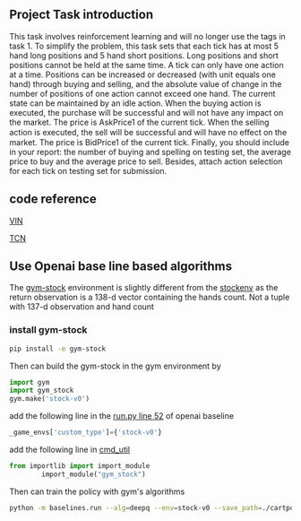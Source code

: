 ## Project Task introduction
This task involves reinforcement learning and will no longer use the tags in task 1. To simplify the problem, this task sets that each tick has at most 5 hand long positions and 5 hand short positions. Long positions and short positions cannot be held at the same time. A tick can only have one action at a time. Positions can be increased or decreased (with unit equals one hand) through buying and selling, and the absolute value of change in the number of positions of one action cannot exceed one hand. The current state can be maintained by an idle action. When the buying action is executed, the purchase will be successful and will not have any impact on the market. The price is AskPrice1 of the current tick. When the selling action is executed, the sell will be successful and will have no eﬀect on the market. The price is BidPrice1 of the current tick. Finally, you should include in your report: the number of buying and spelling on testing set, the average price to buy and the average price to sell. Besides, attach action selection for each tick on testing set for submission. 

## code reference
[VIN](https://github.com/TheAbhiKumar/tensorflow-value-iteration-networks)

[TCN](https://github.com/Songweiping/TCN-TF)

## Use Openai base line based algorithms
The [gym-stock](gym-stock\gym_stock\envs\stock_env.py) environment is slightly different from the [stockenv](env\stockenv.py) as the return observation is a 138-d vector containing the hands count. Not a tuple with 137-d observation and hand count
### install gym-stock
``` bash
pip install -e gym-stock
```
Then can build the gym-stock in the gym environment by 
``` python
import gym
import gym_stock
gym.make('stock-v0')
```

add the following line in the [run.py line 52](https://github.com/openai/baselines/blob/master/baselines/run.py#L52) of openai baseline
```python
_game_envs['custom_type']={'stock-v0'}
```

add the following line in [cmd_util](https://github.com/openai/baselines/tree/master/baselines/common/cmd_tuil.py#L65)
```python
from importlib import import_module
        import_module("gym_stock")
```
Then can train the policy with gym's algorithms
``` bash
python -m baselines.run --alg=deepq --env=stock-v0 --save_path=./cartpole_model.pkl --num_timesteps=1e5 --print_freq=10
```

<!-- add two lines and change the line 75 in cmd_util.py  in baseline to enable monitor's info keywords  -->